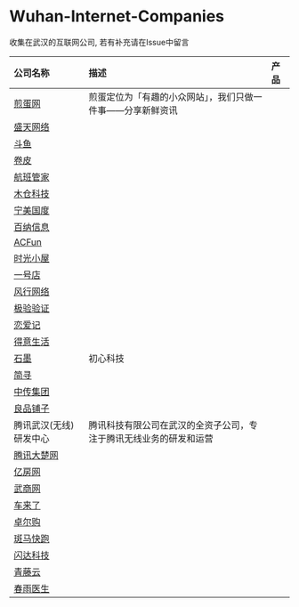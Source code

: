 # Wuhan-Internet-Companies
收集在武汉的互联网公司, 若有补充请在Issue中留言

公司名称 | 描述 | 产品 
:------------- | :------------- | :------------- 
[煎蛋网](http://jandan.net/) | 煎蛋定位为「有趣的小众网站」，我们只做一件事——分享新鲜资讯 
[盛天网络]() |
[斗鱼]() |
[卷皮]() |
[航班管家]() |
[木仓科技]() |
[宁美国度]() |
[百纳信息]() | 
[ACFun]() |
[时光小屋]() |
[一号店]() |
[风行网络]() |
[极验验证]() |
[恋爱记]() |
[得意生活]() |
[石墨]() | 初心科技
[简寻]() |
[中传集团]() |
[良品铺子]() |
腾讯武汉(无线)研发中心 | 腾讯科技有限公司在武汉的全资子公司，专注于腾讯无线业务的研发和运营
[腾讯大楚网]() |
[亿房网]() |
[武商网]() |
[车来了]() |
[卓尔购]() |
[斑马快跑]() |
[闪达科技]() |
[青藤云]() |
[春雨医生]() |
